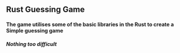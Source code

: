 ## Rust Guessing Game

#### The game utilises some of the basic libraries in the Rust to create a Simple guessing game 

##### Nothing too difficult
